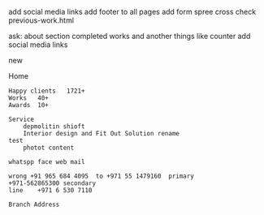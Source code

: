 add social media links
add footer to all pages
add form spree
cross check previous-work.html




ask:
    about section completed works and another things like counter
    add social media links


new

Home

	Happy clients	1721+
	Works	40+
	Awards	10+

	Service 
		depmolitin shioft
		Interior design and Fit Out Solution rename
	test
		photot content
	
	whatspp face web mail

	wrong +91 965 684 4095	to +971 55 1479160  primary
	+971-562865300 secondary
	line	+971 6 530 7110

	Branch Address 
	